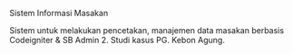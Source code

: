 Sistem Informasi Masakan 

Sistem untuk melakukan pencetakan, manajemen data masakan berbasis Codeigniter & SB Admin 2. 
Studi kasus PG. Kebon Agung.
 
